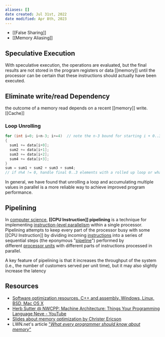 ```yaml
---
aliases: []
date created: Jul 31st, 2022
date modified: Apr 8th, 2023
---
```

- [[False Sharing]]
- [[Memory Aliasing]]

## Speculative Execution
With speculative execution, the operations are evaluated, but the final results are not stored in the program registers or data [[memory]] until the processor can be certain that these instructions should actually have been executed.

## Eliminate write/read Dependency
the outcome of a memory read depends on a recent [[memory]] write.  
[[Cache]]

### Loop Unrolling
```c
for (int i=0; i<n-3; i+=4)  // note the n-3 bound for starting i + 0..3
{
  sum1 += data[i+0];
  sum2 += data[i+1];
  sum3 += data[i+2];
  sum4 += data[i+3];
}
sum = sum1 + sum2 + sum3 + sum4;
// if n%4 != 0, handle final 0..3 elements with a rolled up loop or whatever
```

In general, we have found that unrolling a loop and accumulating multiple values in parallel is a more reliable way to achieve improved program performance.

## Pipelining
In [computer science](https://en.wikipedia.org/wiki/Computer_science "Computer science"), **[[CPU Instruction]] pipelining** is a technique for implementing [instruction-level parallelism](https://en.wikipedia.org/wiki/Instruction-level_parallelism "Instruction-level parallelism") within a single processor. Pipelining attempts to keep every part of the processor busy with some [[CPU Instruction]] by dividing incoming [instructions](https://en.wikipedia.org/wiki/Machine_code "Machine code") into a series of sequential steps (the eponymous "[pipeline](https://en.wikipedia.org/wiki/Pipeline_(computing) "Pipeline (computing)")") performed by different [processor units](https://en.wikipedia.org/wiki/Central_processing_unit#Structure_and_implementation "Central processing unit") with different parts of instructions processed in parallel.

A key feature of pipelining is that it increases the throughput of the system (i.e., the number of customers served per unit time), but it may also slightly increase the latency

## Resources
- [Software optimization resources. C++ and assembly. Windows, Linux, BSD, Mac OS X](https://www.agner.org/optimize/)
- [Herb Sutter @ NWCPP: Machine Architecture: Things Your Programming Language Neve - YouTube](https://www.youtube.com/watch?v=L7zSU9HI-6I)
- [Slides about memory optimization by Christer Ericson](https://web.archive.org/web/20160422113037/http://www.research.scea.com/research/pdfs/GDC2003_Memory_Optimization_18Mar03.pdf) 
- LWN.net's article ["_What every programmer should know about memory_"](http://lwn.net/Articles/250967/)